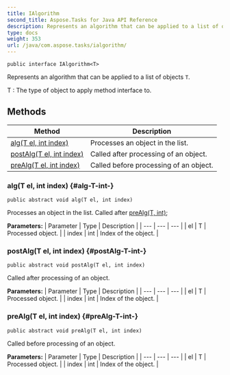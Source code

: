 ```yaml
---
title: IAlgorithm
second_title: Aspose.Tasks for Java API Reference
description: Represents an algorithm that can be applied to a list of objects T.
type: docs
weight: 353
url: /java/com.aspose.tasks/ialgorithm/
---
```

```
public interface IAlgorithm<T>
```

Represents an algorithm that can be applied to a list of objects `T`.

 T : The type of object to apply method interface to.
## Methods

| Method | Description |
| --- | --- |
| [alg(T el, int index)](#alg-T-int-) | Processes an object in the list. |
| [postAlg(T el, int index)](#postAlg-T-int-) | Called after processing of an object. |
| [preAlg(T el, int index)](#preAlg-T-int-) | Called before processing of an object. |
### alg(T el, int index) {#alg-T-int-}
```
public abstract void alg(T el, int index)
```


Processes an object in the list. Called after [preAlg(T, int)](../../com.aspose.tasks/ialgorithm\#preAlg-T--int-);

**Parameters:**
| Parameter | Type | Description |
| --- | --- | --- |
| el | T | Processed object. |
| index | int | Index of the object. |

### postAlg(T el, int index) {#postAlg-T-int-}
```
public abstract void postAlg(T el, int index)
```


Called after processing of an object.

**Parameters:**
| Parameter | Type | Description |
| --- | --- | --- |
| el | T | Processed object. |
| index | int | Index of the object. |

### preAlg(T el, int index) {#preAlg-T-int-}
```
public abstract void preAlg(T el, int index)
```


Called before processing of an object.

**Parameters:**
| Parameter | Type | Description |
| --- | --- | --- |
| el | T | Processed object. |
| index | int | Index of the object. |

